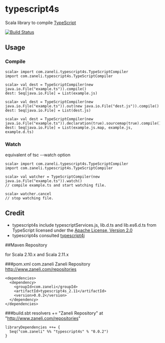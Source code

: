 # typescript4s
Scala library to compile [TypeScript](http://www.typescriptlang.org/)

[![Build Status](https://api.travis-ci.org/zaneli/typescript4s.png?branch=master)](https://travis-ci.org/zaneli/typescript4s)

## Usage

### Compile

```
scala> import com.zaneli.typescript4s.TypeScriptCompiler
import com.zaneli.typescript4s.TypeScriptCompiler

scala> val dest = TypeScriptCompiler(new java.io.File("example.ts")).compile()
dest: Seq[java.io.File] = List(example.js)

scala> val dest = TypeScriptCompiler(new java.io.File("example.ts")).out(new java.io.File("dest.js")).compile()
dest: Seq[java.io.File] = List(dest.js)

scala> val dest = TypeScriptCompiler(new java.io.File("example.ts")).declaration(true).sourcemap(true).compile()
dest: Seq[java.io.File] = List(example.js.map, example.js, example.d.ts)
```

### Watch

equivalent of tsc --watch option
```
scala> import com.zaneli.typescript4s.TypeScriptCompiler
import com.zaneli.typescript4s.TypeScriptCompiler

scala> val watcher = TypeScriptCompiler(new java.io.File("example.ts")).watch()
// compile example.ts and start watching file.

scala> watcher.cancel
// stop watching file.
```

## Credit
* typescript4s include typescriptServices.js, lib.d.ts and lib.es6.d.ts from TypeScript licensed under the [Apache License, Version 2.0](http://www.apache.org/licenses/LICENSE-2.0)  
* typescript4s consulted [typescript4j](https://github.com/martypitt/typescript4j)

##Maven Repository

for Scala 2.10.x and Scala 2.11.x

###pom.xml
    <repositories>
      <repository>
        <id>com.zaneli</id>
        <name>Zaneli Repository</name>
        <url>http://www.zaneli.com/repositories</url>
      </repository>
    </repositories>

    <dependencies>
      <dependency>
        <groupId>com.zaneli</groupId>
        <artifactId>typescript4s_2.11</artifactId>
        <version>0.0.2</version>
      </dependency>
    </dependencies>

###build.sbt
    resolvers += "Zaneli Repository" at "http://www.zaneli.com/repositories"

    libraryDependencies ++= {
      Seq("com.zaneli" %% "typescript4s" % "0.0.2")
    }
